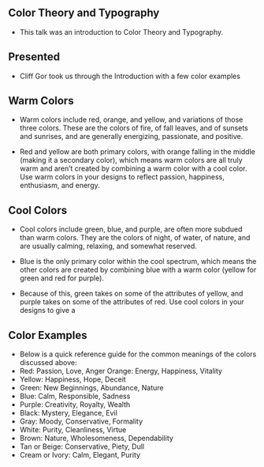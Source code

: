## Color Theory and Typography
- This talk was an introduction to Color Theory and Typography.

## Presented
- Cliff Gor took us through the Introduction with a few color examples

## Warm Colors
- Warm colors include red, orange, and yellow, and variations of those three colors. These are the colors of fire, of fall leaves, and of sunsets and sunrises, and are generally energizing, passionate, and positive.

- Red and yellow are both primary colors, with orange falling in the middle (making it a secondary color), which means warm colors are all truly warm and aren’t created by combining a warm color with a cool color. Use warm colors in your designs to reflect passion, happiness, enthusiasm, and energy.


## Cool Colors

- Cool colors include green, blue, and purple, are often more subdued than warm colors. They are the colors of night, of water, of nature, and are usually calming, relaxing, and somewhat reserved.

- Blue is the only primary color within the cool spectrum, which means the other colors are created by combining blue with a warm color (yellow for green and red for purple).

- Because of this, green takes on some of the attributes of yellow, and purple takes on some of the attributes of red. Use cool colors in your designs to give a



## Color Examples
- Below is a quick reference guide for the common meanings of the colors discussed above:
- Red: Passion, Love, Anger
Orange: Energy, Happiness, Vitality
- Yellow: Happiness, Hope, Deceit
- Green: New Beginnings, Abundance, Nature
- Blue: Calm, Responsible, Sadness
- Purple: Creativity, Royalty, Wealth
- Black: Mystery, Elegance, Evil
- Gray: Moody, Conservative, Formality
- White: Purity, Cleanliness, Virtue
- Brown: Nature, Wholesomeness, Dependability
- Tan or Beige: Conservative, Piety, Dull
- Cream or Ivory: Calm, Elegant, Purity

